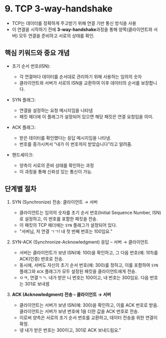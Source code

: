 # 9. TCP 3-way-handshake

- TCP는 데이터를 정확하게 주고받기 위해 연결 기반 통신 방식을 사용
- 이 연결을 시작하기 전에 **3-way-handshake**과정을 통해 양쪽(클라이언트와 서버) 모두 연결을 준비하고 서로의 상태를 확인.

## 핵심 키워드와 중요 개념
- 초기 순서 번호(ISN):
    - 각 연결마다 데이터를 순서대로 관리하기 위해 사용하는 임의의 숫자
    - 클라이언트와 서버가 서로의 ISN을 교환하여 이후 데이터의 순서를 보장합니다.

- SYN 플래그:
    - 연결을 설정하는 요청 메시지임을 나타냄
    - 패킷 헤더에 이 플래그가 설정되어 있으면 해당 패킷은 연결 요청임을 의미.

- ACK 플래그:
    - 받은 데이터를 확인했다는 응답 메시지임을 나타냄.
    - 번호를 증가시켜서 “내가 이 번호까지 받았습니다”라고 알려줌.

- 핸드셰이크:
    - 양측이 서로의 준비 상태를 확인하는 과정
    - 이 과정을 통해 신뢰성 있는 통신이 가능.


## 단계별 절차

1. SYN (Synchronize) 전송: 클라이언트 → 서버
    - 클라이언트는 임의의 숫자를 초기 순서 번호(Initial Sequence Number, ISN)로 설정하고, 이 번호를 포함한 패킷을 전송.
    - 이 패킷의 TCP 헤더에는 `SYN` 플래그가 설정되어 있다.
    - "서버님, 저 연결 ㄱㄱ! 내 첫 번째 번호는 100임요."

2. SYN-ACK (Synchronize-Acknowledgment) 응답 – 서버 → 클라이언트
    - 서버는 클라이언트가 보낸 ISN(예: 100)을 확인하고, 그 다음 번호(예: 101)를 ACK(인증) 번호로 전송.
    - 동시에, 서버도 자신의 초기 순서 번호(예: 300)를 정하고, 이를 포함하여 `SYN` 플래그와 `ACK` 플래그가 모두 설정된 패킷을 클라이언트에게 전송.
    - ㅇㅋ, 연결ㄱㄱ. 내가 받은 니 번호는 100이고, 내 번호는 300임요. 다음 번호는 301로 보내셈

3. **ACK (Acknowledgment) 전송 – 클라이언트 → 서버**
    - 클라이언트는 서버가 보낸 ISN(예: 300)을 확인하고, 이를 ACK 번호로 받음. 클라이언트는 서버가 보낸 번호에 1을 더한 값을 ACK 번호로 전송.
    - 이로써 양측은 서로의 초기 순서 번호를 교환하고, 데이터 전송을 위한 연결이 확정.
    - 넹 내가 받은 번호는 300이고, 301로 ACK 보내드림요."

